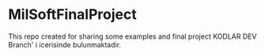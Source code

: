 # MilSoftFinalProject
This repo created for sharing some examples and final project
KODLAR DEV Branch' i icerisinde bulunmaktadir.

